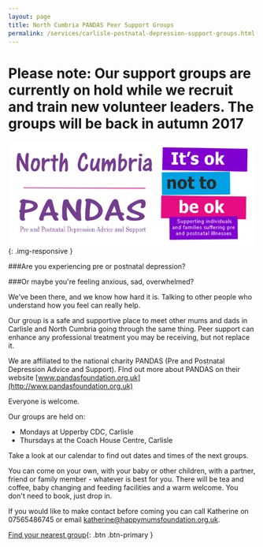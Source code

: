 ```yaml
---
layout: page
title: North Cumbria PANDAS Peer Support Groups
permalink: /services/carlisle-postnatal-depression-support-groups.html
---
```



# Please note: Our support groups are currently on hold while we recruit and train new volunteer leaders. The groups will be back in autumn 2017

![Pandas](/img/pandas.png){: .img-responsive }

###Are you experiencing pre or postnatal depression?
 
###Or maybe you're feeling anxious, sad, overwhelmed?
 
We’ve been there, and we know how hard it is. Talking to other people who understand how you feel can really help.
 
Our group is a safe and supportive place to meet other mums and dads in Carlisle and North Cumbria going through the same thing. Peer support can enhance any professional treatment you may be receiving, but not replace it.  
 
We are affiliated to the national charity PANDAS (Pre and Postnatal Depression Advice and Support). FInd out more about PANDAS on their website [www.pandasfoundation.org.uk](http://www.pandasfoundation.org.uk)
 
Everyone is welcome. 
 
Our groups are held on:  
- Mondays at Upperby CDC, Carlisle  
- Thursdays at the Coach House Centre, Carlisle
 
Take a look at our calendar to find out dates and times of the next groups. 
 
You can come on your own, with your baby or other children, with a partner, friend or family member - whatever is best for you. There will be tea and coffee, baby changing and feeding facilities and a warm welcome. You don't need to book, just drop in.
 
If you would like to make contact before coming you can call Katherine on 07565486745 or email [katherine@happymumsfoundation.org.uk](mailto:katherine@happymumsfoundation.org.uk). 

[Find your nearest group](http://teamup.com/kse379191b07b24a3e/){: .btn .btn-primary }